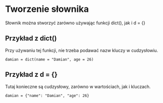 # Tworzenie słownika  
Słownik można stworzyć zarówno używając funkcji dict(), jak i d = {}  
  
## Przykład z dict()  
Przy używaniu tej funkcji, nie trzeba podawać nazw kluczy w cudzysłowiu.
```
damian = dict(name = "Damian", age = 26)
```  

## Przykład z d = {}  
Tutaj konieczne są cudzysłowy, zarówno w wartościach, jak i kluczach.
```
damian = {"name": "Damian", "age": 26}
